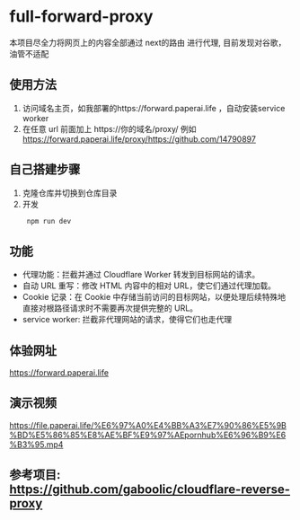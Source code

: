 # full-forward-proxy

本项目尽全力将网页上的内容全部通过 next的路由 进行代理, 目前发现对谷歌，油管不适配

## 使用方法

1. 访问域名主页，如我部署的https://forward.paperai.life ，自动安装service worker
2. 在任意 url 前面加上 https://你的域名/proxy/ 例如 https://forward.paperai.life/proxy/https://github.com/14790897

## 自己搭建步骤


1. 克隆仓库并切换到仓库目录
2. 开发
   ```sh
	npm run dev
	```

## 功能

- 代理功能：拦截并通过 Cloudflare Worker 转发到目标网站的请求。
- 自动 URL 重写：修改 HTML 内容中的相对 URL，使它们通过代理加载。
- Cookie 记录：在 Cookie 中存储当前访问的目标网站，以便处理后续特殊地直接对根路径请求时不需要再次提供完整的 URL。
- service worker: 拦截非代理网站的请求，使得它们也走代理

## 体验网址

https://forward.paperai.life

## 演示视频

https://file.paperai.life/%E6%97%A0%E4%BB%A3%E7%90%86%E5%9B%BD%E5%86%85%E8%AE%BF%E9%97%AEpornhub%E6%96%B9%E6%B3%95.mp4

## 参考项目: https://github.com/gaboolic/cloudflare-reverse-proxy

